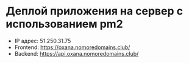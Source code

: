 # Деплой приложения на сервер с использованием pm2

* IP адрес: 51.250.31.75
* Frontend: https://oxana.nomoredomains.club/
* Backend: https://api.oxana.nomoredomains.club/
